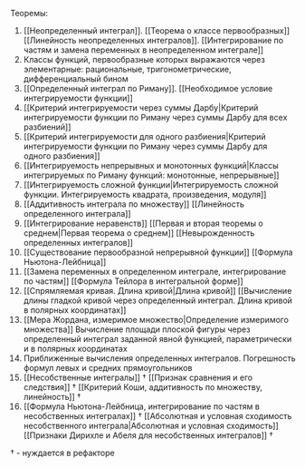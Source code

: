 Теоремы:
1. [[Неопределенный интеграл]]. 
   [[Теорема о классе первообразных]] 
   [[Линейность неопределенных интегралов]]. 
   [[Интегрирование по частям и замена переменных в неопределенном интеграле]]
2. Классы функций, первообразные которых выражаются через элементарные: рациональные, тригонометрические, дифференциальный бином
3. [[Определенный интеграл по Риману]]. 
   [[Необходимое условие интегрируемости функции]]
4. [[Критерий интегрируемости через суммы Дарбу|Критерий интегрируемости функции по Риману через суммы Дарбу для всех разбиений]]
5. [[Критерий интегрируемости для одного разбиения|Критерий интегрируемости функции по Риману через суммы Дарбу для одного разбиения]]
6. [[Интегрируемость непрерывных и монотонных функций|Классы интегрируемых по Риману функций: монотонные, непрерывные]]
7. [[Интегрируемость сложной функции|Интегрируемость сложной функции. Интегрируемость квадрата, произведения, модуля]]
8. [[Аддитивность интеграла по множеству]]
   [[Линейность определенного интеграла]]
9. [[Интегрирование неравенств]]
   [[Первая и вторая теоремы о среднем|Первая теорема о среднем]]
   [[Невырожденность определенных интегралов]]
10. [[Существование первообразной непрерывной функции]]
    [[Формула Ньютона-Лейбница]]
11. [[Замена переменных в определенном интеграле, интегрирование по частям]]
    [[Формула Тейлора в интегральной форме]]
12. [[Спрямляемая кривая. Длина кривой|Длина кривой]]
    [[Вычисление длины гладкой кривой через определенный интеграл. Длина кривой в полярных координатах]]
13. [[Мера Жордана, измеримое множество|Определение измеримого множества]]
    Вычисление площади плоской фигуры через определенный интеграл заданной явной функцией, параметрически и в полярных координатах
14. Приближенные вычисления определенных интегралов. Погрешность формул левых и средних прямоугольников
15. [[Несобственные интегралы]] $\dagger$
    [[Признак сравнения и его следствия]] $\dagger$
    [[Критерий Коши, аддитивность по множеству, линейность]] $\dagger$
16. [[Формула Ньютона-Лейбница, интегрирование по частям в несобственных интегралах]] $\dagger$
    [[Абсолютная и условная сходимость несобственного интеграла|Абсолютная и условная сходимость]] 
    [[Признаки Дирихле и Абеля для несобственных интегралов]] $\dagger$

$\dagger$ - нуждается в рефакторе